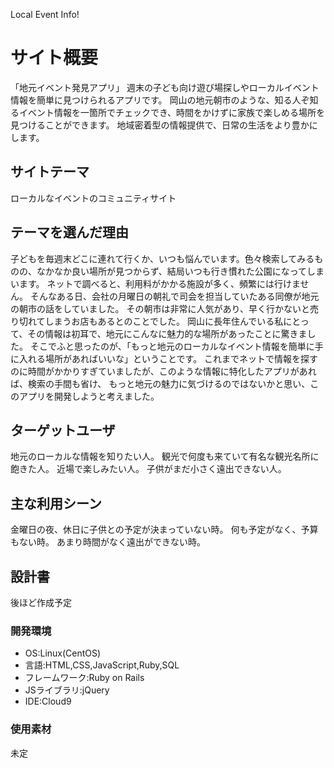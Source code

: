 Local Event Info!

# サイト概要
「地元イベント発見アプリ」
週末の子ども向け遊び場探しやローカルイベント情報を簡単に見つけられるアプリです。
岡山の地元朝市のような、知る人ぞ知るイベント情報を一箇所でチェックでき、時間をかけずに家族で楽しめる場所を見つけることができます。
地域密着型の情報提供で、日常の生活をより豊かにします。

## サイトテーマ
ローカルなイベントのコミュニティサイト

## テーマを選んだ理由
子どもを毎週末どこに連れて行くか、いつも悩んでいます。色々検索してみるものの、なかなか良い場所が見つからず、結局いつも行き慣れた公園になってしまいます。
ネットで調べると、利用料がかかる施設が多く、頻繁には行けません。
そんなある日、会社の月曜日の朝礼で司会を担当していたある同僚が地元の朝市の話をしていました。
その朝市は非常に人気があり、早く行かないと売り切れてしまうお店もあるとのことでした。
岡山に長年住んでいる私にとって、その情報は初耳で、地元にこんなに魅力的な場所があったことに驚きました。
そこでふと思ったのが、「もっと地元のローカルなイベント情報を簡単に手に入れる場所があればいいな」ということです。
これまでネットで情報を探すのに時間がかかりすぎていましたが、このような情報に特化したアプリがあれば、検索の手間も省け、
もっと地元の魅力に気づけるのではないかと思い、このアプリを開発しようと考えました。

## ターゲットユーザ
地元のローカルな情報を知りたい人。
観光で何度も来ていて有名な観光名所に飽きた人。
近場で楽しみたい人。
子供がまだ小さく遠出できない人。

## 主な利用シーン
金曜日の夜、休日に子供との予定が決まっていない時。
何も予定がなく、予算もない時。
あまり時間がなく遠出ができない時。

## 設計書
後ほど作成予定
<!-- - テーマ提出時点では不要です。 -->
<!-- - 当項目には「後ほど作成予定」と記載しましょう。 -->

### 開発環境
- OS:Linux(CentOS)
- 言語:HTML,CSS,JavaScript,Ruby,SQL
- フレームワーク:Ruby on Rails
- JSライブラリ:jQuery
- IDE:Cloud9

### 使用素材
未定
<!-- - 外部サービスの画像素材・音声素材を使用した場合は、必ずサービス名とURLを明記してください。 -->
<!-- - アプリケーションの実装に使用したgem/bootstrapのリファレンスなどの記載は不要です。 -->
<!-- - 使用しない場合は、使用素材の項目をREADMEから削除してください。 -->
<!-- - 架空の団体・題材を前提にポートフォリオを制作する場合、下記のテンプレートを当項目内に記載しましょう。 -->
<!-- 【テンプレート】 -->
<!-- 著作権を考慮し、架空のデータを扱う予定です。 -->
<!-- なお今後、実在するデータを利用する際には、事前に著作権保持者と契約を結んだ上で利用します。 -->